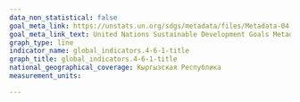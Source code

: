 ```yaml
---
data_non_statistical: false
goal_meta_link: https://unstats.un.org/sdgs/metadata/files/Metadata-04-06-01.pdf
goal_meta_link_text: United Nations Sustainable Development Goals Metadata (PDF 57.8 KB)
graph_type: line
indicator_name: global_indicators.4-6-1-title
graph_title: global_indicators.4-6-1-title
national_geographical_coverage: Кыргызская Республика
measurement_units: 

---
```

